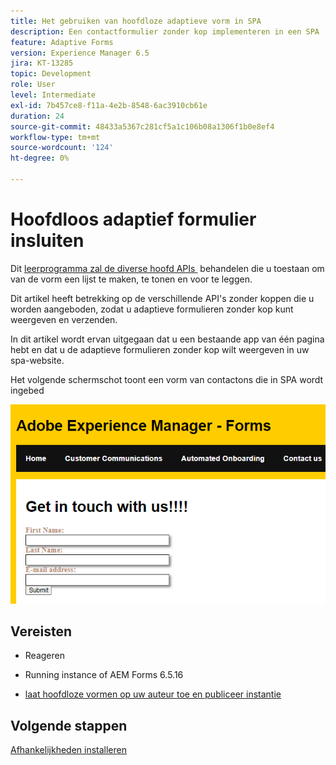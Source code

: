 ```yaml
---
title: Het gebruiken van hoofdloze adaptieve vorm in SPA
description: Een contactformulier zonder kop implementeren in een SPA
feature: Adaptive Forms
version: Experience Manager 6.5
jira: KT-13285
topic: Development
role: User
level: Intermediate
exl-id: 7b457ce8-f11a-4e2b-8548-6ac3910cb61e
duration: 24
source-git-commit: 48433a5367c281cf5a1c106b08a1306f1b0e8ef4
workflow-type: tm+mt
source-wordcount: '124'
ht-degree: 0%

---
```


# Hoofdloos adaptief formulier insluiten

Dit [&#x200B; leerprogramma zal de diverse hoofd APIs &#x200B;](https://opensource.adobe.com/aem-forms-af-runtime/api/#section/Introduction) behandelen die u toestaan om van de vorm een lijst te maken, te tonen en voor te leggen.

Dit artikel heeft betrekking op de verschillende API&#39;s zonder koppen die u worden aangeboden, zodat u adaptieve formulieren zonder kop kunt weergeven en verzenden.

In dit artikel wordt ervan uitgegaan dat u een bestaande app van één pagina hebt en dat u de adaptieve formulieren zonder kop wilt weergeven in uw spa-website.

Het volgende schermschot toont een vorm van contactons die in SPA wordt ingebed

![&#x200B; contact-us-vorm &#x200B;](./assets/contact-us-form.png)

## Vereisten

* Reageren

* Running instance of AEM Forms 6.5.16

* [&#x200B; laat hoofdloze vormen op uw auteur toe en publiceer instantie &#x200B;](https://experienceleague.adobe.com/docs/experience-manager-headless-adaptive-forms/using/quick-setup/enable-headless-adaptive-forms-and-core-components.html?lang=nl-NL)

## Volgende stappen

[Afhankelijkheden installeren](./install-af-react-libraries.md)
